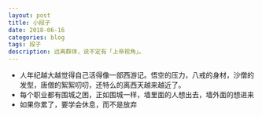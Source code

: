 ```yaml
---
layout: post
title: 小段子
date: 2018-06-16
categories: blog
tags: 段子
description: 远离群体，说不定有「上帝视角」。
---
```



- 人年纪越大越觉得自己活得像一部西游记。悟空的压力，八戒的身材，沙僧的发型，唐僧的絮絮叨叨，还特么的离西天越来越近了。
- 每个职业都有围城之困，正如围城一样，墙里面的人想出去，墙外面的想进来
- 如果你累了，要学会休息，而不是放弃
